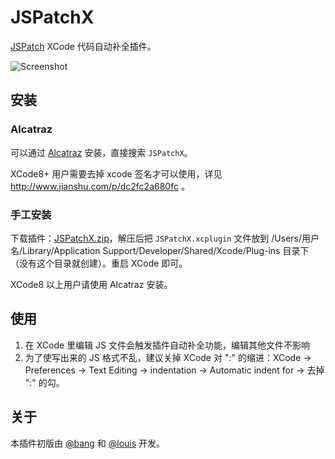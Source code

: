 # JSPatchX

[JSPatch](https://github.com/bang590/JSPatch) XCode 代码自动补全插件。

![Screenshot](https://raw.github.com/bang590/JSPatchX/master/Resource/Screenshot.gif)

## 安装

### Alcatraz

可以通过 [Alcatraz](http://alcatraz.io/) 安装，直接搜索 `JSPatchX`。

XCode8+ 用户需要去掉 xcode 签名才可以使用，详见 http://www.jianshu.com/p/dc2fc2a680fc 。

### 手工安装

下载插件：[JSPatchX.zip](https://raw.github.com/bang590/JSPatchX/master/Resource/JSPatchX.zip)，解压后把 `JSPatchX.xcplugin` 文件放到 /Users/用户名/Library/Application Support/Developer/Shared/Xcode/Plug-ins 目录下（没有这个目录就创建）。重启 XCode 即可。

XCode8 以上用户请使用 Alcatraz 安装。

## 使用

1. 在 XCode 里编辑 JS 文件会触发插件自动补全功能，编辑其他文件不影响
2. 为了使写出来的 JS 格式不乱，建议关掉 XCode 对 ":" 的缩进：XCode -> Preferences -> Text Editing -> indentation -> Automatic indent for -> 去掉 ":" 的勾。

## 关于

本插件初版由 [@bang](https://github.com/bang590) 和 [@louis](https://github.com/gabailey) 开发。
